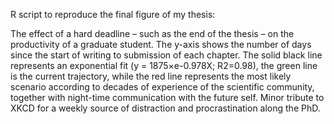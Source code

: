 R script to reproduce the final figure of my thesis:


The effect of a hard deadline – such as the end of the thesis – on the productivity of a graduate student. The y-axis shows the number of days since the start of writing to submission of each chapter. The solid black line represents an exponential fit (y = 1875×e-0.978X; R2=0.98), the green line is the current trajectory, while the red line represents the most likely scenario according to decades of experience of the scientific community, together with night-time communication with the future self.
Minor tribute to XKCD for a weekly source of distraction and procrastination along the PhD. 
